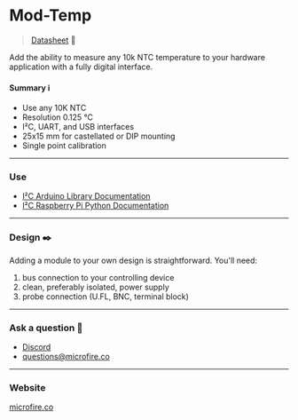 Mod-Temp
=======

> [Datasheet](https://docs.google.com/document/d/1xpLEcBNHOzufufisoClGkodkMlKaTpSObjkInAdEXmk/export?format=pdf&%3Bref=microfire-llc&ref=microfire-llc) 📜

Add the ability to measure any 10k NTC temperature to your hardware application with a fully digital interface.

#### Summary ℹ️
*   Use any 10K NTC
*   Resolution 0.125 °C
*   I²C, UART, and USB interfaces
*   25x15 mm for castellated or DIP mounting
*   Single point calibration

* * *

### Use

*   [I²C Arduino Library Documentation](https://docs.google.com/document/d/1qkSqg-a04shQ1ymTpcTnkoENiLpSfFyuMYOSYcGP5eU/export?format=pdf&ref=microfire-llc)
*   [I²C Raspberry Pi Python Documentation](https://docs.google.com/document/d/1RHCg3jZDgGcX70pDZXZN49C9UcAZaMesGkK2WYte2zM/export?format=pdf&ref=microfire-llc)

* * *

### Design ✒️

Adding a module to your own design is straightforward. You'll need:

1.  bus connection to your controlling device
2.  clean, preferably isolated, power supply
3.  probe connection (U.FL, BNC, terminal block)

* * *

### Ask a question 🤙

*   [Discord](https://discord.gg/rAnZPdW)
*   [questions@microfire.co](mailto:questions@microfire.co)

* * *

### Website
[microfire.co](https://microfire.co)